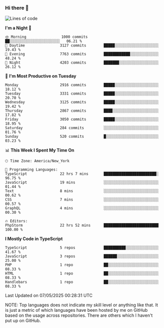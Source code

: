 ### Hi there 👋

<!--
**LynxJinxxy/LynxJinxxy** is a ✨ _special_ ✨ repository because its `README.md` (this file) appears on your GitHub profile.

Here are some ideas to get you started:

- 🔭 I’m currently working on ...
- 🌱 I’m currently learning ...
- 👯 I’m looking to collaborate on ...
- 🤔 I’m looking for help with ...
- 💬 Ask me about ...
- 📫 How to reach me: ...
- 😄 Pronouns: ...
- ⚡ Fun fact: ...
-->

<!--START_SECTION:waka-->
![Lines of code](https://img.shields.io/badge/From%20Hello%20World%20I%27ve%20Written-24.8%20million%20lines%20of%20code-blue)

**I'm a Night 🦉** 

```text
🌞 Morning                1000 commits        ██░░░░░░░░░░░░░░░░░░░░░░░   06.21 % 
🌆 Daytime                3127 commits        █████░░░░░░░░░░░░░░░░░░░░   19.43 % 
🌃 Evening                7763 commits        ████████████░░░░░░░░░░░░░   48.24 % 
🌙 Night                  4203 commits        ███████░░░░░░░░░░░░░░░░░░   26.12 % 
```
📅 **I'm Most Productive on Tuesday** 

```text
Monday                   2916 commits        █████░░░░░░░░░░░░░░░░░░░░   18.12 % 
Tuesday                  3331 commits        █████░░░░░░░░░░░░░░░░░░░░   20.70 % 
Wednesday                3125 commits        █████░░░░░░░░░░░░░░░░░░░░   19.42 % 
Thursday                 2867 commits        ████░░░░░░░░░░░░░░░░░░░░░   17.82 % 
Friday                   3050 commits        █████░░░░░░░░░░░░░░░░░░░░   18.95 % 
Saturday                 284 commits         ░░░░░░░░░░░░░░░░░░░░░░░░░   01.76 % 
Sunday                   520 commits         █░░░░░░░░░░░░░░░░░░░░░░░░   03.23 % 
```


📊 **This Week I Spent My Time On** 

```text
🕑︎ Time Zone: America/New_York

💬 Programming Languages: 
TypeScript               22 hrs 7 mins       ████████████████████████░   96.75 % 
JavaScript               19 mins             ░░░░░░░░░░░░░░░░░░░░░░░░░   01.44 % 
Text                     8 mins              ░░░░░░░░░░░░░░░░░░░░░░░░░   00.62 % 
CSS                      7 mins              ░░░░░░░░░░░░░░░░░░░░░░░░░   00.57 % 
GraphQL                  4 mins              ░░░░░░░░░░░░░░░░░░░░░░░░░   00.30 % 

🔥 Editors: 
PhpStorm                 22 hrs 52 mins      █████████████████████████   100.00 % 
```

**I Mostly Code in TypeScript** 

```text
TypeScript               5 repos             ██████████░░░░░░░░░░░░░░░   41.67 % 
JavaScript               3 repos             ██████░░░░░░░░░░░░░░░░░░░   25.00 % 
PHP                      1 repo              ██░░░░░░░░░░░░░░░░░░░░░░░   08.33 % 
HTML                     1 repo              ██░░░░░░░░░░░░░░░░░░░░░░░   08.33 % 
Handlebars               1 repo              ██░░░░░░░░░░░░░░░░░░░░░░░   08.33 % 
```




 Last Updated on 07/05/2025 00:28:31 UTC
<!--END_SECTION:waka-->
NOTE: Top languages does not indicate my skill level or anything like that. It is just a metric of which languages have been hosted by me on GitHub based on the usage across repositories. There are others which I haven't put up on GitHub.
